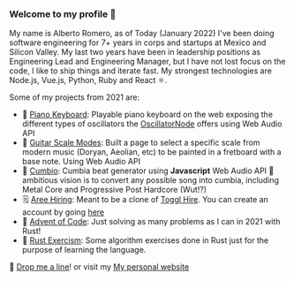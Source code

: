 ### Welcome to my profile 👋

My name is Alberto Romero, as of Today (January 2022) I've been doing software engineering for 7+ years in corps and startups at Mexico and Silicon Valley. My last two years have been in leadership positions as Engineering Lead and Engineering Manager, but I have not lost focus on the code, I like to ship things and iterate fast. My strongest technologies are Node.js, Vue.js, Python, Ruby and React ⚛️.

Some of my projects from 2021 are:
- 🎹 [Piano Keyboard](https://pianokeyboard.xyz/): Playable piano keyboard on the web exposing the different types of oscillators the [OscillatorNode](https://developer.mozilla.org/en-US/docs/Web/API/OscillatorNode) offers using Web Audio API
- 🎸 [Guitar Scale Modes](https://guitarscalemodes.com): Built a page to select a specific scale from modern music (Doryan, Aeolian, etc) to be painted in a fretboard with a base note. Using Web Audio API
- 🕺 [Cumbio](https://aromeronavia.github.io/cumbio/): Cumbia beat generator using **Javascript** Web Audio API 💃 ambitious vision is to convert any possible song into cumbia, including Metal Core and Progressive Post Hardcore (Wut!?)
- 🗒️ [Aree Hiring](https://areehiring.com/apply/38dd989a-9c67-4f78-8ed8-255dd2107bb9): Meant to be a clone of [Toggl Hire](https://toggl.com/hire/). You can create an account by going [here](https://areehiring.com)
- 🎄 [Advent of Code](https://github.com/aromeronavia/advent-of-code): Just solving as many problems as I can in 2021 with Rust!
- 🎰 [Rust Exercism](https://github.com/beeetooo/exercism-rust): Some algorithm exercises done in Rust just for the purpose of learning the language.

🚀 [Drop me a line](mailto:aromeronavia@gmail.com)! or visit my [My personal website](https://aromeronavia.com)
